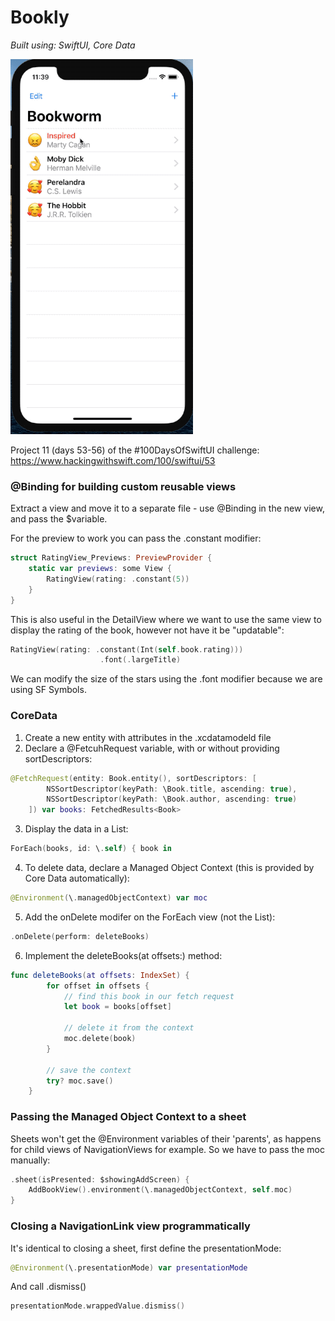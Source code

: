 # Bookly
*Built using: SwiftUI, Core Data*

![](gif.gif)

Project 11 (days 53-56) of the #100DaysOfSwiftUI challenge: https://www.hackingwithswift.com/100/swiftui/53

### @Binding for building custom reusable views
Extract a view and move it to a separate file - use @Binding in the new view, and pass the $variable.

For the preview to work you can pass the .constant modifier:

```Swift
struct RatingView_Previews: PreviewProvider {
    static var previews: some View {
        RatingView(rating: .constant(5))
    }
} 
```

This is also useful in the DetailView where we want to use the same view to display the rating of the book, however not have it be "updatable":

```Swift
RatingView(rating: .constant(Int(self.book.rating)))
                    .font(.largeTitle) 
```

We can modify the size of the stars using the .font modifier because we are using SF Symbols.

### CoreData

1. Create a new entity with attributes in the .xcdatamodeld file
2. Declare a @FetcuhRequest variable, with or without providing sortDescriptors:

```Swift
@FetchRequest(entity: Book.entity(), sortDescriptors: [
        NSSortDescriptor(keyPath: \Book.title, ascending: true),
        NSSortDescriptor(keyPath: \Book.author, ascending: true)
    ]) var books: FetchedResults<Book> 
```
3. Display the data in a List:
```Swift
ForEach(books, id: \.self) { book in 
```
4. To delete data, declare a Managed Object Context (this is provided by Core Data automatically):
```Swift
@Environment(\.managedObjectContext) var moc 
```
5. Add the onDelete modifer on the ForEach view (not the List):
```Swift
.onDelete(perform: deleteBooks) 
```
6. Implement the deleteBooks(at offsets:) method:
```Swift
func deleteBooks(at offsets: IndexSet) {
        for offset in offsets {
            // find this book in our fetch request
            let book = books[offset]

            // delete it from the context
            moc.delete(book)
        }

        // save the context
        try? moc.save()
    } 
```
### Passing the Managed Object Context to a sheet
Sheets won't get the @Environment variables of their 'parents', as happens for child views of NavigationViews for example.
So we have to pass the moc manually:
```Swift
.sheet(isPresented: $showingAddScreen) {
    AddBookView().environment(\.managedObjectContext, self.moc)
} 
```
### Closing a NavigationLink view programmatically
It's identical to closing a sheet, first define the presentationMode:
```Swift
@Environment(\.presentationMode) var presentationMode 
```
And call .dismiss()
```Swift
presentationMode.wrappedValue.dismiss() 
```



